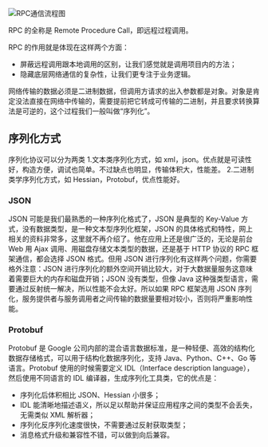 ![RPC通信流程图](https://static001.geekbang.org/resource/image/82/59/826a6da653c4093f3dc3f0a833915259.jpg)

RPC 的全称是 Remote Procedure Call，即远程过程调用。


RPC 的作用就是体现在这样两个方面：
- 屏蔽远程调用跟本地调用的区别，让我们感觉就是调用项目内的方法；
- 隐藏底层网络通信的复杂性，让我们更专注于业务逻辑。

网络传输的数据必须是二进制数据，但调用方请求的出入参数都是对象。对象是肯定没法直接在网络中传输的，需要提前把它转成可传输的二进制，并且要求转换算法是可逆的，这个过程我们一般叫做“序列化”。

## 序列化方式

序列化协议可以分为两类
1.文本类序列化方式，如 xml，json。优点就是可读性好，构造方便，调试也简单。不过缺点也明显，传输体积大，性能差。
2.二进制类学序列化方式，如 Hessian，Protobuf，优点性能好。

### JSON
JSON 可能是我们最熟悉的一种序列化格式了，JSON 是典型的 Key-Value 方式，没有数据类型，是一种文本型序列化框架，JSON 的具体格式和特性，网上相关的资料非常多，这里就不再介绍了。他在应用上还是很广泛的，无论是前台 Web 用 Ajax 调用、用磁盘存储文本类型的数据，还是基于 HTTP 协议的 RPC 框架通信，都会选择 JSON 格式。但用 JSON 进行序列化有这样两个问题，你需要格外注意：JSON 进行序列化的额外空间开销比较大，对于大数据量服务这意味着需要巨大的内存和磁盘开销；JSON 没有类型，但像 Java 这种强类型语言，需要通过反射统一解决，所以性能不会太好。所以如果 RPC 框架选用 JSON 序列化，服务提供者与服务调用者之间传输的数据量要相对较小，否则将严重影响性能。


### Protobuf

Protobuf 是 Google 公司内部的混合语言数据标准，是一种轻便、高效的结构化数据存储格式，可以用于结构化数据序列化，支持 Java、Python、C++、Go 等语言。Protobuf 使用的时候需要定义 IDL（Interface description language），然后使用不同语言的 IDL 编译器，生成序列化工具类，它的优点是：

- 序列化后体积相比 JSON、Hessian 小很多；
- IDL 能清晰地描述语义，所以足以帮助并保证应用程序之间的类型不会丢失，无需类似 XML 解析器；
- 序列化反序列化速度很快，不需要通过反射获取类型；
- 消息格式升级和兼容性不错，可以做到向后兼容。
